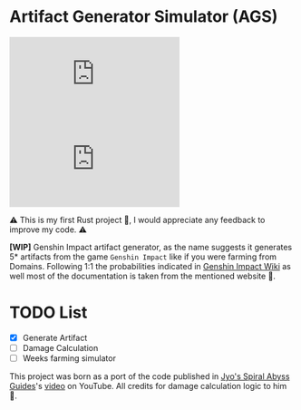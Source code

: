 # Artifact Generator Simulator (AGS)

![GitHub Repository Size](https://img.shields.io/github/repo-size/nowuX/artifact-simulator.rs
)
![Commit Activity](https://img.shields.io/github/commit-activity/y/nowuX/artifact-simulator.rs
)

⚠️ This is my first Rust project 🚀, I would appreciate any feedback to improve my code. ⚠️

**[WIP]** Genshin Impact artifact generator, as the name suggests it generates 5* artifacts from the game `Genshin Impact` like if
you were farming from Domains. Following 1:1 the probabilities indicated in
[Genshin Impact Wiki](https://genshin-impact.fandom.com/wiki/Genshin_Impact_Wiki) as well most of the documentation is
taken from the mentioned website 💖.

# TODO List
- [X] Generate Artifact
- [ ] Damage Calculation
- [ ] Weeks farming simulator

This project was born as a port of the code published in
[Jyo's Spiral Abyss Guides](https://www.youtube.com/@jyolikearock_)'s
[video](https://youtu.be/qUYkV5wdQ1w?si=Ivj48PdCKNAX9ygz) on YouTube.
All credits for damage calculation logic to him 👏.

